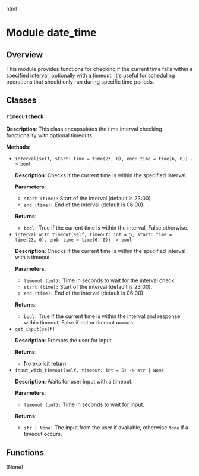 html
<h1>Module date_time</h1>

<h2>Overview</h2>
<p>This module provides functions for checking if the current time falls within a specified interval, optionally with a timeout.  It's useful for scheduling operations that should only run during specific time periods.</p>

<h2>Classes</h2>

<h3><code>TimeoutCheck</code></h3>

<p><strong>Description</strong>: This class encapsulates the time interval checking functionality with optional timeouts.</p>

<p><strong>Methods</strong>:</p>
<ul>
  <li><code>interval(self, start: time = time(23, 0), end: time = time(6, 0)) -> bool</code>
    <p><strong>Description</strong>: Checks if the current time is within the specified interval.</p>
    <p><strong>Parameters</strong>:</p>
    <ul>
      <li><code>start (time):</code> Start of the interval (default is 23:00).</li>
      <li><code>end (time):</code> End of the interval (default is 06:00).</li>
    </ul>
    <p><strong>Returns</strong>:</p>
    <ul>
      <li><code>bool:</code> True if the current time is within the interval, False otherwise.</li>
    </ul>
  </li>
  <li><code>interval_with_timeout(self, timeout: int = 5, start: time = time(23, 0), end: time = time(6, 0)) -> bool</code>
    <p><strong>Description</strong>: Checks if the current time is within the specified interval with a timeout.</p>
    <p><strong>Parameters</strong>:</p>
    <ul>
      <li><code>timeout (int):</code> Time in seconds to wait for the interval check.</li>
      <li><code>start (time):</code> Start of the interval (default is 23:00).</li>
      <li><code>end (time):</code> End of the interval (default is 06:00).</li>
    </ul>
    <p><strong>Returns</strong>:</p>
    <ul>
      <li><code>bool:</code> True if the current time is within the interval and response within timeout, False if not or timeout occurs.</li>
    </ul>
  </li>
  <li><code>get_input(self)</code>
    <p><strong>Description</strong>: Prompts the user for input.</p>
    <p><strong>Returns</strong>:</p> <ul>
      <li>No explicit return</li>
    </ul>

  </li>
  <li><code>input_with_timeout(self, timeout: int = 5) -> str | None</code>
    <p><strong>Description</strong>: Waits for user input with a timeout.</p>
    <p><strong>Parameters</strong>:</p>
    <ul>
      <li><code>timeout (int):</code> Time in seconds to wait for input.</li>
    </ul>
    <p><strong>Returns</strong>:</p>
    <ul>
      <li><code>str | None:</code> The input from the user if available, otherwise <code>None</code> if a timeout occurs.</li>
    </ul>
  </li>
</ul>


<h2>Functions</h2>
<p>(None)</p>
